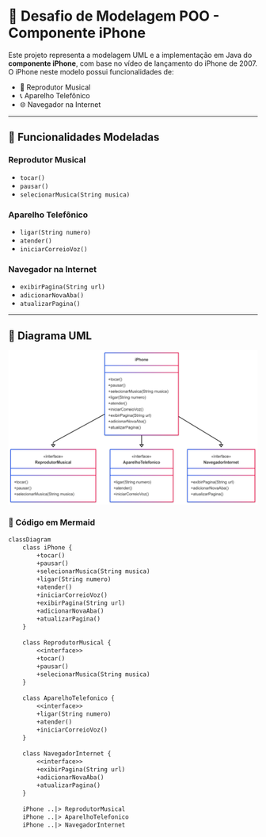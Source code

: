 # 📱 Desafio de Modelagem POO - Componente iPhone

Este projeto representa a modelagem UML e a implementação em Java do **componente iPhone**, com base no vídeo de lançamento do iPhone de 2007. O iPhone neste modelo possui funcionalidades de:

- 🎵 Reprodutor Musical
- 📞 Aparelho Telefônico
- 🌐 Navegador na Internet

---

## 🎯 Funcionalidades Modeladas

### Reprodutor Musical

- `tocar()`
- `pausar()`
- `selecionarMusica(String musica)`

### Aparelho Telefônico

- `ligar(String numero)`
- `atender()`
- `iniciarCorreioVoz()`

### Navegador na Internet

- `exibirPagina(String url)`
- `adicionarNovaAba()`
- `atualizarPagina()`

---

## 🧩 Diagrama UML

![Diagrama UML iPhone](./iphone-uml-diagram.png)

### 🔗 Código em Mermaid

```mermaid
classDiagram
    class iPhone {
        +tocar()
        +pausar()
        +selecionarMusica(String musica)
        +ligar(String numero)
        +atender()
        +iniciarCorreioVoz()
        +exibirPagina(String url)
        +adicionarNovaAba()
        +atualizarPagina()
    }

    class ReprodutorMusical {
        <<interface>>
        +tocar()
        +pausar()
        +selecionarMusica(String musica)
    }

    class AparelhoTelefonico {
        <<interface>>
        +ligar(String numero)
        +atender()
        +iniciarCorreioVoz()
    }

    class NavegadorInternet {
        <<interface>>
        +exibirPagina(String url)
        +adicionarNovaAba()
        +atualizarPagina()
    }

    iPhone ..|> ReprodutorMusical
    iPhone ..|> AparelhoTelefonico
    iPhone ..|> NavegadorInternet
```
